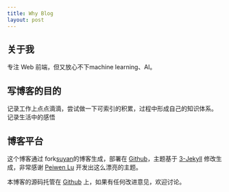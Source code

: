 ```yaml
---
title: Why Blog
layout: post
---
```


## 关于我

专注 Web 前端，但又放心不下machine learning、AI。

## 写博客的目的

记录工作上点点滴滴，尝试做一下可索引的积累，过程中形成自己的知识体系。
记录生活中的感悟

## 博客平台

这个博客通过 fork[suyan](https://github.com/suyan/suyan.github.io)的博客生成，部署在 [Github](https://pages.github.com)，主题基于 [3-Jekyll](https://github.com/P233/3-Jekyll) 修改生成，非常感谢 [Peiwen Lu](https://github.com/P233) 开发出这么漂亮的主题。

本博客的源码托管在 [Github](https://github.com/yangluoGitHub/yangluoGitHub.github.io) 上，如果有任何改进意见，欢迎讨论。

